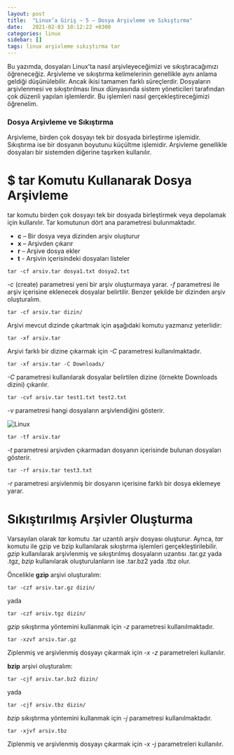 ```yaml
---
layout: post
title:  "Linux’a Giriş — 5 — Dosya Arşivleme ve Sıkıştırma"
date:   2021-02-03 10:12:22 +0300
categories: linux 
sidebar: []
tags: linux arşivleme sıkıştırma tar
---
```



 Bu yazımda, dosyaları Linux'ta nasıl arşivleyeceğimizi ve sıkıştıracağımızı öğreneceğiz. Arşivleme ve sıkıştırma kelimelerinin genellikle aynı anlama geldiği düşünülebilir. Ancak ikisi tamamen farklı süreçlerdir. Dosyaların arşivlenmesi ve sıkıştırılması linux dünyasında sistem yöneticileri tarafından çok düzenli yapılan işlemlerdir. Bu işlemleri nasıl gerçekleştireceğimizi öğrenelim.
### Dosya Arşivleme ve Sıkıştırma

Arşivleme, birden çok dosyayı tek bir dosyada birleştirme işlemidir. Sıkıştırma ise bir dosyanın boyutunu küçültme işlemidir. Arşivleme genellikle dosyaları bir sistemden diğerine taşırken kullanılır. 

# $ tar Komutu Kullanarak Dosya Arşivleme

tar komutu birden çok dosyayı tek bir dosyada birleştirmek veya depolamak için kullanılır. Tar komutunun dört ana parametresi bulunmaktadır.

- **c** – Bir dosya veya dizinden arşiv oluşturur
- **x** – Arşivden çıkarır
- **r** – Arşive dosya ekler
- **t** - Arşivin içerisindeki dosyaları listeler


```
tar -cf arsiv.tar dosya1.txt dosya2.txt
```

*-c* (create) parametresi yeni bir arşiv oluşturmaya yarar. *-f* parametresi ile arşiv içerisine eklenecek dosyalar belirtilir. Benzer şekilde bir dizinden arşiv oluşturalım.

```
tar -cf arsiv.tar dizin/
```

Arşivi mevcut dizinde çıkartmak için aşağıdaki komutu yazmanız yeterlidir:

```
tar -xf arsiv.tar
```

Arşivi farklı bir dizine çıkarmak için *-C* parametresi kullanılmaktadır.

```
tar -xf arsiv.tar -C Downloads/
```

*-C* parametresi kullanılarak dosyalar belirtilen dizine (örnekte Downloads dizini) çıkarılır.

```
tar -cvf arsiv.tar test1.txt test2.txt
```

*-v* parametresi hangi dosyaların arşivlendiğini gösterir.

![Linux](https://i.ibb.co/5jzkPdn/tarvparametre.png)

```
tar -tf arsiv.tar
```

*-t* parametresi arşivden çıkarmadan dosyanın içerisinde bulunan dosyaları gösterir.

```
tar -rf arsiv.tar test3.txt
```

*-r* parametresi arşivlenmiş bir dosyanın içerisine farklı bir dosya eklemeye yarar.

# Sıkıştırılmış Arşivler Oluşturma

Varsayılan olarak *tar* komutu .tar uzantılı arşiv dosyası oluşturur. Ayrıca, *tar* komutu ile gzip ve bzip kullanılarak sıkıştırma işlemleri gerçekleştirilebilir. *gzip* kullanılarak arşivlenmiş ve sıkıştırılmış dosyaların uzantısı .tar.gz yada .tgz, *bzip* kullanılarak oluşturulanların ise .tar.bz2 yada .tbz olur.

Öncelikle **gzip** arşivi oluşturalım: 

```
tar -czf arsiv.tar.gz dizin/
```

yada

```
tar -czf arsiv.tgz dizin/
```

*gzip* sıkıştırma yöntemini kullanmak için *-z* parametresi kullanılmaktadır.

```
tar -xzvf arsiv.tar.gz
```

Ziplenmiş ve arşivlenmiş dosyayı çıkarmak için *-x* *-z* parametreleri kullanılır.

**bzip** arşivi oluşturalım:

```
tar -cjf arsiv.tar.bz2 dizin/
```

yada

```
tar -cjf arsiv.tbz dizin/
```

*bzip* sıkıştırma yöntemini kullanmak için *-j* parametresi kullanılmaktadır.

```
tar -xjvf arsiv.tbz
```

Ziplenmiş ve arşivlenmiş dosyayı çıkarmak için *-x* *-j* parametreleri kullanılır.
